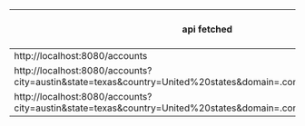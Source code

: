 | api fetched                                                                                                   | intial time | time after caching |
|---------------------------------------------------------------------------------------------------------------|-------------|--------------------| 
| http://localhost:8080/accounts                                                                                | 1050ms      | 66ms               |
| http://localhost:8080/accounts?city=austin&state=texas&country=United%20states&domain=.com                    | 984ms       | 21ms               |
| http://localhost:8080/accounts?city=austin&state=texas&country=United%20states&domain=.com&page=1&page_size=2 | 1032ms      | 33ms               |
